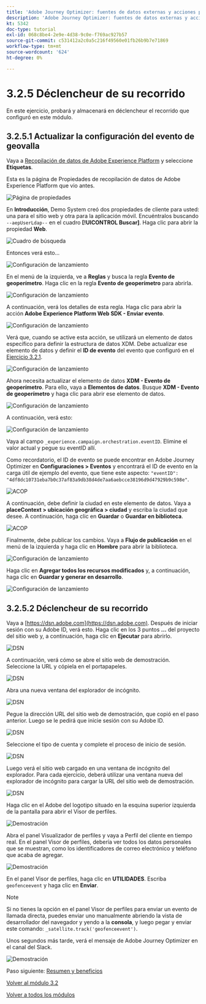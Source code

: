 ```yaml
---
title: 'Adobe Journey Optimizer: fuentes de datos externas y acciones personalizadas'
description: 'Adobe Journey Optimizer: fuentes de datos externas y acciones personalizadas'
kt: 5342
doc-type: tutorial
exl-id: 068c8be4-2e9e-4d38-9c0e-f769ac927b57
source-git-commit: c531412a2c0a5c216f49560e01fb26b9b7e71869
workflow-type: tm+mt
source-wordcount: '624'
ht-degree: 0%

---
```


# 3.2.5 Déclencheur de su recorrido

En este ejercicio, probará y almacenará en déclencheur el recorrido que configuró en este módulo.

## 3.2.5.1 Actualizar la configuración del evento de geovalla

Vaya a [Recopilación de datos de Adobe Experience Platform](https://experience.adobe.com/launch/) y seleccione **Etiquetas**.

Esta es la página de Propiedades de recopilación de datos de Adobe Experience Platform que vio antes.

![Página de propiedades](./../../../modules/datacollection/module1.1/images/launch1.png)

En **Introducción**, Demo System creó dos propiedades de cliente para usted: una para el sitio web y otra para la aplicación móvil. Encuéntralos buscando `--aepUserLdap--` en el cuadro **[!UICONTROL Buscar]**. Haga clic para abrir la propiedad **Web**.

![Cuadro de búsqueda](./../../../modules/datacollection/module1.1/images/property6.png)

Entonces verá esto...

![Configuración de lanzamiento](./images/rule1.png)

En el menú de la izquierda, ve a **Reglas** y busca la regla **Evento de geoperímetro**. Haga clic en la regla **Evento de geoperímetro** para abrirla.

![Configuración de lanzamiento](./images/rule2.png)

A continuación, verá los detalles de esta regla. Haga clic para abrir la acción **Adobe Experience Platform Web SDK - Enviar evento**.

![Configuración de lanzamiento](./images/rule3.png)

Verá que, cuando se active esta acción, se utilizará un elemento de datos específico para definir la estructura de datos XDM. Debe actualizar ese elemento de datos y definir el **ID de evento** del evento que configuró en el [Ejercicio 3.2.1](./ex1.md).

![Configuración de lanzamiento](./images/rule4.png)

Ahora necesita actualizar el elemento de datos **XDM - Evento de geoperímetro**. Para ello, vaya a **Elementos de datos**. Busque **XDM - Evento de geoperímetro** y haga clic para abrir ese elemento de datos.

![Configuración de lanzamiento](./images/rule5.png)

A continuación, verá esto:

![Configuración de lanzamiento](./images/rule6.png)

Vaya al campo `_experience.campaign.orchestration.eventID`. Elimine el valor actual y pegue su eventID allí.

Como recordatorio, el ID de evento se puede encontrar en Adobe Journey Optimizer en **Configuraciones > Eventos** y encontrará el ID de evento en la carga útil de ejemplo del evento, que tiene este aspecto: `"eventID": "4df8dc10731eba7b0c37af83a9db38d4de7aa6aebcce38196d9d47929b9c598e"`.

![ACOP](./images/payloadeventID.png)

A continuación, debe definir la ciudad en este elemento de datos. Vaya a **placeContext > ubicación geográfica > ciudad** y escriba la ciudad que desee. A continuación, haga clic en **Guardar** o **Guardar en biblioteca**.

![ACOP](./images/payloadeventIDgeo.png)

Finalmente, debe publicar los cambios. Vaya a **Flujo de publicación** en el menú de la izquierda y haga clic en **Hombre** para abrir la biblioteca.

![Configuración de lanzamiento](./images/rule8.png)

Haga clic en **Agregar todos los recursos modificados** y, a continuación, haga clic en **Guardar y generar en desarrollo**.

![Configuración de lanzamiento](./images/rule9.png)

## 3.2.5.2 Déclencheur de su recorrido

Vaya a [https://dsn.adobe.com](https://dsn.adobe.com). Después de iniciar sesión con su Adobe ID, verá esto. Haga clic en los 3 puntos **...** del proyecto del sitio web y, a continuación, haga clic en **Ejecutar** para abrirlo.

![DSN](./../../datacollection/module1.1/images/web8.png)

A continuación, verá cómo se abre el sitio web de demostración. Seleccione la URL y cópiela en el portapapeles.

![DSN](../../gettingstarted/gettingstarted/images/web3.png)

Abra una nueva ventana del explorador de incógnito.

![DSN](../../gettingstarted/gettingstarted/images/web4.png)

Pegue la dirección URL del sitio web de demostración, que copió en el paso anterior. Luego se le pedirá que inicie sesión con su Adobe ID.

![DSN](../../gettingstarted/gettingstarted/images/web5.png)

Seleccione el tipo de cuenta y complete el proceso de inicio de sesión.

![DSN](../../gettingstarted/gettingstarted/images/web6.png)

Luego verá el sitio web cargado en una ventana de incógnito del explorador. Para cada ejercicio, deberá utilizar una ventana nueva del explorador de incógnito para cargar la URL del sitio web de demostración.

![DSN](../../gettingstarted/gettingstarted/images/web7.png)

Haga clic en el Adobe del logotipo situado en la esquina superior izquierda de la pantalla para abrir el Visor de perfiles.

![Demostración](./../../../modules/datacollection/module1.2/images/pv1.png)

Abra el panel Visualizador de perfiles y vaya a Perfil del cliente en tiempo real. En el panel Visor de perfiles, debería ver todos los datos personales que se muestran, como los identificadores de correo electrónico y teléfono que acaba de agregar.

![Demostración](./images/pv2.png)

En el panel Visor de perfiles, haga clic en **UTILIDADES**. Escriba `geofenceevent` y haga clic en **Enviar**.

>[!NOTE]
>
>Si no tienes la opción en el panel Visor de perfiles para enviar un evento de llamada directa, puedes enviar uno manualmente abriendo la vista de desarrollador del navegador y yendo a la **consola**, y luego pegar y enviar este comando: `_satellite.track('geofenceevent')`.

Unos segundos más tarde, verá el mensaje de Adobe Journey Optimizer en el canal del Slack.

![Demostración](./images/smsdemo4.png)

Paso siguiente: [Resumen y beneficios](./summary.md)

[Volver al módulo 3.2](journey-orchestration-external-weather-api-sms.md)

[Volver a todos los módulos](../../../overview.md)
